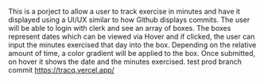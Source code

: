 This is a porject to allow a user to track exercise in minutes and have it displayed using a UI/UX similar to how Github displays commits. The user will be able to login with clerk and see an array of boxes. The boxes represent dates which can be viewed via Hover and if clicked, the user can input the minutes exercised that day into the box. Depending on the relative amount of time, a color gradient will be applied to the box. Once submitted, on hover it shows the date and the minutes exercised.
test prod branch commit
https://tracq.vercel.app/